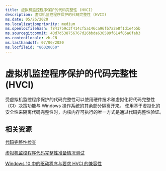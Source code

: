```yaml
---
title: 虚拟机监控程序保护的代码完整性 (HVCI)
description: 虚拟机监控程序保护的代码完整性 (HVCI)
ms.date: 05/26/2020
ms.localizationpriority: medium
ms.openlocfilehash: f8417b9c3f414cf5a146ca96fb7a2e8f1d1e4b5b
ms.sourcegitcommit: 40d7d538756767d26bbda636589f614f85a6fab3
ms.contentlocale: zh-CN
ms.lasthandoff: 07/06/2020
ms.locfileid: "86020050"
---
```

# <a name="hypervisor-protected-code-integrity-hvci"></a>虚拟机监控程序保护的代码完整性 (HVCI)

受虚拟机监控程序保护的代码完整性可以使用硬件技术和虚拟化将代码完整性（CI）决策功能与 Windows 操作系统的其余部分隔离开来。 使用基于虚拟化的安全性来隔离代码完整性时，内核内存可执行的唯一方式是通过代码完整性验证。

## <a name="related-resources"></a>相关资源

[代码完整性检查](https://docs.microsoft.com/windows-hardware/drivers/devtest/code-integrity-checking)

[虚拟机监控程序代码完整性准备情况测试](https://docs.microsoft.com/windows-hardware/test/hlk/testref/b972fc52-2468-4462-9799-6a1898808c86)

[Windows 10 中的驱动程序与要求 HVCI 的兼容性](https://techcommunity.microsoft.com/t5/windows-hardware-certification/driver-compatibility-with-device-guard-in-windows-10/ba-p/364865)
